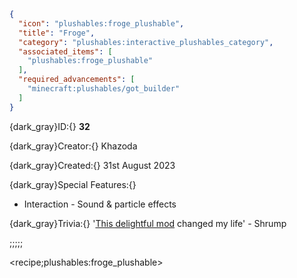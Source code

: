 ```json
{
  "icon": "plushables:froge_plushable",
  "title": "Froge",
  "category": "plushables:interactive_plushables_category",
  "associated_items": [
    "plushables:froge_plushable"
  ],
  "required_advancements": [
    "minecraft:plushables/got_builder"
  ]
}
```

{dark_gray}ID:{} **32** 

{dark_gray}Creator:{} Khazoda 

{dark_gray}Created:{} 31st August 2023 


{dark_gray}Special Features:{} 
- Interaction - Sound & particle effects 

{dark_gray}Trivia:{} '[This delightful mod](https://modrinth.com/mod/delightful-froge) changed my life' - Shrump

;;;;;

<recipe;plushables:froge_plushable>


